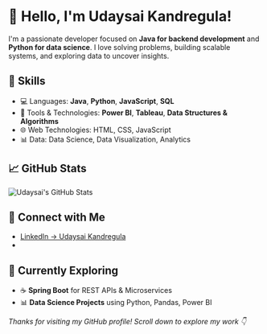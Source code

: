 # 👋 Hello, I'm Udaysai Kandregula!
I'm a passionate developer focused on **Java for backend development** and **Python for data science**. I love solving problems, building scalable systems, and exploring data to uncover insights.

## 🧠 Skills
- 💻 Languages: **Java**, **Python**, **JavaScript**, **SQL**
- 🧰 Tools & Technologies: **Power BI**, **Tableau**, **Data Structures & Algorithms**
- 🌐 Web Technologies: HTML, CSS, JavaScript
- 📊 Data: Data Science, Data Visualization, Analytics

## 📈 GitHub Stats

![Udaysai's GitHub Stats](https://github-readme-stats.vercel.app/api?username=udaysai-kandregula&show_icons=true&theme=radical)

## 🔗 Connect with Me

- [LinkedIn → Udaysai Kandregula](https://www.linkedin.com/in/udaysaikandregula/)
- 
## 🚀 Currently Exploring

- ☕ **Spring Boot** for REST APIs & Microservices
- 📊 **Data Science Projects** using Python, Pandas, Power BI


_Thanks for visiting my GitHub profile! Scroll down to explore my work 👇_

